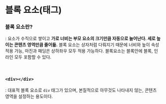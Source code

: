 # 블록 요소(태그)

### 블록 요소란?

: 요소가 수직으로 쌓이고 **가로 너비는 부모 요소의 크기만큼 자동으로 늘어난다. 세로 높이는 콘텐츠 영역만큼 줄어듦.** 블록 요소는 상자처럼 다뤄지기 때문에 너비와 높이 속성 적용 가능, 마진과 패딩은 상하좌우 모두 적용 가능하다. 블록요소는 블록안에 블록, 인라인 모두 포함할 수 있다.

<br>

### `<div></div>`

: 대표적 블록 요소로 `div` 태그가 있으며, 본질적으로 아무것도 나타내지 않는, 콘텐츠 영역을 설정하는 용도이다.